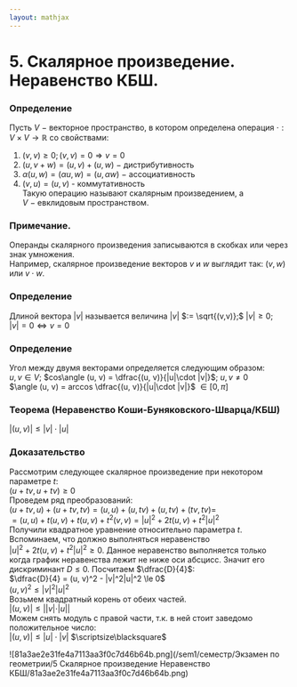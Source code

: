 ```yaml
---  
layout: mathjax  
---  
```

  
# 5. Скалярное произведение. Неравенство КБШ.  
  
### Определение  
Пусть $V~-$ векторное пространство, в котором определена операция  $\cdot : V\times V \to \mathbb{R}$ со свойствами:  
1) $(v, v) \ge 0; (v, v) = 0 \Rightarrow v = 0$  
2) $(u, v + w) = (u, v) + (u, w)~-$ дистрибутивность  
3) $\alpha(u, w) = (\alpha u, w) = (u, \alpha w)~-$  ассоциативность  
4) $(v, u) = (u, v)$ - коммутативность  
Такую операцию называют скалярным произведением, а  
$V~-$ евклидовым пространством.  
  
### Примечание.  
Операнды скалярного произведения записываются в скобках или через знак умножения.  
Например, скалярное произведение векторов $v$  и $w$  выглядит так: $(v, w)$ или $v\cdot w$.  
  
### Определение  
Длиной вектора $|v|$ называется величина $|v|$ $:= \sqrt{(v,v)};$ $|v| \ge 0;$  
$|v| = 0 \Leftrightarrow v = 0$  
  
### Определение  
Угол между двумя векторами определяется следующим образом:  
$u, v \in V$; $cos\angle (u, v) = \dfrac{(u, v)}{|u|\cdot |v|}$; $u, v \ne 0$  
$\angle (u, v) = arccos \dfrac{(u, v)}{|u|\cdot |v|}$ $\in [0, \pi]$  
  
### Теорема (Неравенство Коши-Буняковского-Шварца/КБШ)  
$|(u, v)| \le |v|\cdot|u|$  
  
### Доказательство  
Рассмотрим следующее скалярное произведение при некотором параметре $t$:  
$(u + tv, u + tv) \ge 0$  
Проведем ряд преобразований:  
$(u + tv, u) + (u + tv, tv) = (u, u) + (u, tv) + (u, tv) + (tv, tv) =$  
$= (u, u) + t(u, v) + t(u, v) + t^2(v, v) = |u|^2 + 2t(u, v) + t^2|u|^2$  
Получили квадратное уравнение относительно параметра $t$. Вспоминаем, что должно выполняться неравенство  
$|u|^2 + 2t(u, v) + t^2|u|^2 \ge 0$. Данное неравенство выполняется только когда график неравенства лежит не ниже оси абсцисс. Значит его дискриминант $D \le 0$. Посчитаем $\dfrac{D}{4}$:  
$\dfrac{D}{4} = (u, v)^2 - |v|^2|u|^2 \le 0$  
$(u, v)^2 \le |v|^2|u|^2$  
Возьмем квадратный корень от обеих частей.  
$|(u, v)| \le ||v|\cdot|u||$  
Можем снять модуль с правой части, т.к. в ней стоит заведомо положительное число:  
$|(u, v)| \le |u|\cdot|v|$  $\scriptsize\blacksquare$  
  
![81a3ae2e31fe4a7113aa3f0c7d46b64b.png](/sem1/семестр/Экзамен по геометрии/5 Скалярное произведение Неравенство КБШ/81a3ae2e31fe4a7113aa3f0c7d46b64b.png)  
